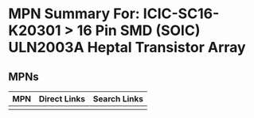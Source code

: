 



# MPN Summary For: ICIC-SC16-K20301 > 16 Pin SMD (SOIC) ULN2003A Heptal Transistor Array

## MPNs
  

|MPN|Direct Links|Search Links|
| :--- | :--- | :--- |
||||
